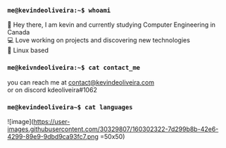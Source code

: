 ### `me@kevindeoliveira:~$ whoami`
:wave: Hey there, I am kevin and currently studying Computer Engineering in Canada<br/>
:computer: Love working on projects and discovering new technologies<br/>
:panda_face: Linux based<br/>
### `me@keivndeoliveira:~$ cat contact_me`
you can reach me at contact@kevindeoliveira.com<br/>
or on discord kdeoliveira#1062<br/>
### `me@kevindeoliveira~$ cat languages`
![image](https://user-images.githubusercontent.com/30329807/160302322-7d299b8b-42e6-4299-89e9-9dbd9ca93fc7.png =50x50)


